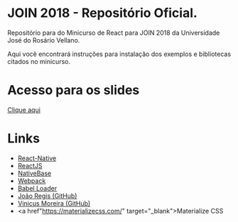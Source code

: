 # JOIN 2018 - Repositório Oficial.
<p>Repositório para do Minicurso de React para JOIN 2018 da Universidade José do Rosário Vellano.</p>
<p>Aqui você encontrará instruções para instalação dos exemplos e bibliotecas citados no minicurso.</p>


# Acesso para os slides
<a href="https://docs.google.com/presentation/d/1s8QsGOnbIFgxrDRhZiYtKSVGdgYLae0XQBteu_0-sV8/edit#slide=id.g35f391192_00" target="_blank">Clique aqui</a>

# Links
- <a href="https://facebook.github.io/react-native/" target="_blank">React-Native</a>
- <a href="https://reactjs.org/" target="_blank">ReactJS</a>
- <a href="https://nativebase.io/" target="_blank">NativeBase</a>
- <a href="https://webpack.js.org/" target="_blank">Webpack</a>
- <a href="https://babeljs.io/" target="_blank">Babel Loader</a>
- <a href="https://github.com/joaoregis" target="_blank">João Regis (GitHub)</a>
- <a href="https://github.com/vinicius741" target="_blank">Vinicus Moreira (GitHub)</a>
- <a href"https://materializecss.com/" target="_blank">Materialize CSS</a>
